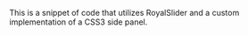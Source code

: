 This is a snippet of code that utilizes RoyalSlider and a custom implementation of a CSS3 side panel.
